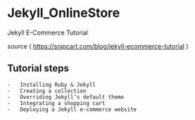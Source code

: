 # Jekyll_OnlineStore
Jekyll E-Commerce Tutorial

source ( https://snipcart.com/blog/jekyll-ecommerce-tutorial )

## Tutorial steps 

    -   Installing Ruby & Jekyll
    -   Creating a collection 
    -   Overriding Jekyll’s default theme
    -   Integrating a shopping cart
    -   Deploying a Jekyll e-commerce website

